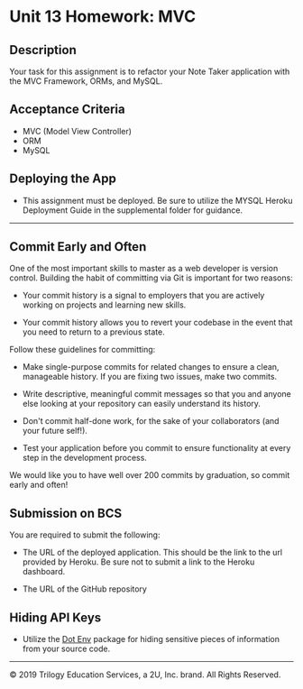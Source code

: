 # Unit 13 Homework: MVC

## Description

Your task for this assignment is to refactor your Note Taker application with the MVC Framework, ORMs, and MySQL.

## Acceptance Criteria

* MVC (Model View Controller)
* ORM
* MySQL

## Deploying the App

* This assignment must be deployed. Be sure to utilize the MYSQL Heroku Deployment Guide in the supplemental folder for guidance.

- - -

## Commit Early and Often

One of the most important skills to master as a web developer is version control. Building the habit of committing via Git is important for two reasons:

* Your commit history is a signal to employers that you are actively working on projects and learning new skills.

* Your commit history allows you to revert your codebase in the event that you need to return to a previous state.

Follow these guidelines for committing:

* Make single-purpose commits for related changes to ensure a clean, manageable history. If you are fixing two issues, make two commits.

* Write descriptive, meaningful commit messages so that you and anyone else looking at your repository can easily understand its history.

* Don't commit half-done work, for the sake of your collaborators (and your future self!).

* Test your application before you commit to ensure functionality at every step in the development process.

We would like you to have well over 200 commits by graduation, so commit early and often!

## Submission on BCS

You are required to submit the following:

* The URL of the deployed application. This should be the link to the url provided by Heroku. Be sure not to submit a link to the Heroku dashboard.

* The URL of the GitHub repository

## Hiding API Keys
* Utilize the [Dot Env](https://www.npmjs.com/package/dotenv) package for hiding sensitive pieces of information from your source code. 


- - -
© 2019 Trilogy Education Services, a 2U, Inc. brand. All Rights Reserved.
